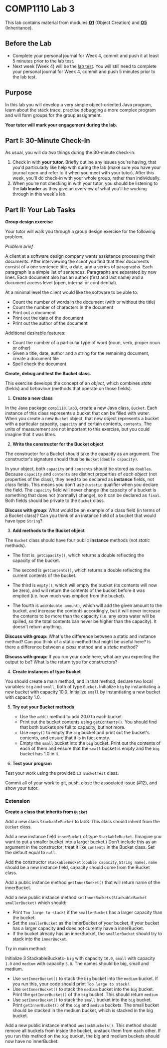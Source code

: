 # COMP1110 Lab 3

This lab contains material from modules [**O1**](https://cs.anu.edu.au/courses/comp1110/lectures/oo/#O1) (Object Creation) and [**O5**](https://cs.anu.edu.au/courses/comp1110/lectures/oo/#O1) (Inheritance).

## Before the Lab

* Complete your personal journal for Week 4, commit and push it at least 5 minutes prior to the lab test.
* Next week (Week 4) will be the [lab test](https://cs.anu.edu.au/courses/comp1110/assessments/labtest/).
  You will still need to complete your personal journal for Week 4, commit and push 5 minutes prior to the lab test.

## Purpose

In this lab you will develop a very simple object-oriented Java
program, learn about the stack trace, practise debugging a more
complex program and will form groups for the group assignment.

**Your tutor will mark your engagement during the lab.**

## Part I: 30-Minute Check-In

As usual, you will do _two_ things during the 30-minute check-in:

1.  Check in with **your tutor**.  Briefly outline any issues you're having, that you'd particularly like help with during the lab (make sure you have your journal open and refer to it when you meet with your tutor).  After this week, you'll do check-in with your whole group, rather than individually.
2.  When you're not checking in with your tutor, you should be listening to the **lab leader** as they give an overview of what you'll be working through in this week's lab.

## Part II:  Your Lab Tasks

**Group design exercise**

Your tutor will walk you through a group design exercise for the following problem.

*Problem brief*

A client at a software design company wants assistance processing
their documents.  After interviewing the client you find that their
documents consist of a one sentence title, a date, and a series of
paragraphs.  Each paragraph is a simple list of sentences.  Paragraphs
are separated by new lines.  Each document also has an author (first
and last name) and a document access level (open, internal or
confidential).

 At a minimal level the client would like the software to be able to:
* Count the number of words in the document (with or without the
  title)
* Count the number of characters in the document
* Print out a document
* Print out the date of the document
* Print out the author of the document

Additional desirable features:
* Count the number of a particular type of word (noun, verb, proper
  noun or other) 
* Given a title, date, author and a string for the remaining document,
  create a document file
* Spell check the document 

**Create, debug and test the Bucket class.**

This exercise develops the concept of an *object*, which combines *state* (fields) and *behaviour* (methods that operate on those fields).

1.    **Create a new class**

In the Java package `comp1110.lab3`, create a new Java class, `Bucket`.
Each instance of this class represents a bucket that can be filled with water.
When you create a new `Bucket` object, that new object represents a bucket with a particular capacity, `capacity` and certain contents, `contents`.
The units of measurement are not important to this exercise, but you could imagine
that it was litres.

2.    **Write the constructor for the Bucket object**

The constructor for a Bucket should take the capacity as an argument.   The constructor's
signature should thus be `Bucket(double capacity)`.

In your object, both `capacity`
and `contents` should be stored as `doubles`.  Because `capacity` and `contents` are distinct
properties of *each object* (not properties of the class), they need to be
declared as **instance** fields, not *class* fields.
This means you don't use a `static` qualifier when you declare the field.   The `capacity` field will never
change (the capacity of a bucket is something that does not (normally) change), so it
can be declared as `final`.   Both fields should be private to the `Bucket` class.

**Discuss with group**: What would be an example of a class field (in terms of a Bucket class)? Can you think of an instance field of a bucket that would have type `String`?

3.  **Add methods to the Bucket object**

The `Bucket` class should have four public **instance** methods (not *static* methods).

 * The first is` getCapacity()`, which returns a double reflecting the capacity of the bucket.

 * The second is `getContents()`, which returns a double reflecting the current contents of the bucket.

 * The third is `empty()`, which will empty the bucket (its contents will now be zero), and will
 return the contents of the bucket before it was emptied (i.e. how much was emptied from the bucket).

 * The fourth is `add(double amount)`, which will add the given amount to the bucket, and increase
 the contents accordingly, but it will never increase the contents to be more than the capacity
 (i.e. any extra water will be spilled, so the total contents can never be higher than the capacity).
 It doesn't return anything.

**Discuss with group:** What's the difference between a static and instance method?
    Can you think of a static method that might be useful here?
    Is there a difference between a *class* method and a *static* method?

**Discuss with group:** If you run your code here, what are you expecting the output to be? What is the return type for constructors?

4.   **Create instances of type Bucket**

You should create a main method, and in that method, declare two local variables:
`big` and `small`, both of type `Bucket`.   Initialize `big` by
instantiating a new bucket with capacity 10.0.   Initialize `small` by instantiating
a new bucket with capacity 1.0.

5.  **Try out your Bucket methods**

    * Use the `add()` method to add 20.0 to each bucket
    * Print out the bucket contents using `getContents()`.  You should find that both buckets are full to capacity, but not more.
    * Use `empty()` to empty the `big` bucket and  print out the bucket's contents, and ensure that it is in fact empty.
    * Empty the `small` bucket into the `big` bucket.  Print out the contents of each of them and ensure that the `small` bucket is empty
    and the `big` bucket has 1.0 in it.


6.   **Test your program**

Test your work using the provided `L3 BucketTest` class.

Commit all of your work to git, push, close the associated issue (#12), and show your tutor.


### Extension

**Create a class that inherits from `Bucket`**

Add a new class `StackableBucket` to lab3. This class should inherit from the `Bucket` class.

Add a new instance field `innerBucket` of type `StackableBucket`. (Imagine you want to put a smaller bucket into a larger bucket.) Don't include this as an argument in the constructor; treat it like `contents` in the Bucket class.
Set the default equal to `null`.


Add the constructor `StackableBucket(double capacity,String name)`.
`name` should be a new instance field, capacity should come from the Bucket class.


Add a public instance method `getInnerBucket()` that will return name of the innerBucket.

Add a new public instance method `setInnerBuckets(StackableBucket smallerBucket)` which should:
* Print `Too large to stack!` if the `smallerBucket` has a larger capacity than the bucket.
* Set the `smallerBucket` as the innerBucket of your bucket, if your bucket has a larger capacity **and** does not curently have a innerBucket.
* If the bucket already has an innerBucket, the `smallerBucket` should try to stack into the `innerBucket`.

Try in main method:

Initialize 3 StackableBuckets- `big` with capacity `10.0`, `small` with capacity `1.0` and `medium` with capacity `5.0`. The names should be big, small and medium.
* Use `setInnerBucket()` to stack the `big` bucket into the `medium` bucket. If you run this, your code should print `Too large to stack!`.
* Use `setInnerBucket()` to stack the `medium` bucket into the `big` bucket. Print the `getInnerBucket()` of the `big` bucket. This should return `medium`
* Use `setInnerBucket()` to stack the `small` bucket into the `big` bucket. Print `getInnerBucket()` of the `big` and `medium` buckets. The small bucket should be stacked in the medium bucket, which is stacked in the big bucket.


Add a new public instance method `unstackBuckets()`. This method should remove all buckets from inside the bucket, unstack them from each other.
If you run this method on the `big` bucket, the big and medium buckets should now have no innerBucket.
